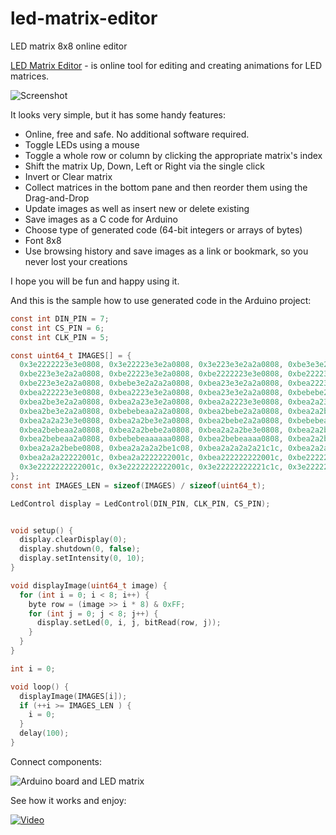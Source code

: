 # led-matrix-editor
LED matrix 8x8 online editor

[LED Matrix Editor](http://xantorohara.github.io/led-matrix-editor) - 
is online tool for editing and creating animations for LED matrices.

![Screenshot](https://dl.dropboxusercontent.com/u/5036450/arduino-howto/images/led-matrix-editor.png)

It looks very simple, but it has some handy features:

- Online, free and safe. No additional software required.
- Toggle LEDs using a mouse
- Toggle a whole row or column by clicking the appropriate matrix's index
- Shift the matrix Up, Down, Left or Right via the single click
- Invert or Clear matrix
- Collect matrices in the bottom pane and then reorder them using the Drag-and-Drop
- Update images as well as insert new or delete existing
- Save images as a C code for Arduino
- Choose type of generated code (64-bit integers or arrays of bytes)
- Font 8x8  
- Use browsing history and save images as a link or bookmark, so you never lost your creations

I hope you will be fun and happy using it.

And this is the sample how to use generated code in the Arduino project:

```C
const int DIN_PIN = 7;
const int CS_PIN = 6;
const int CLK_PIN = 5;

const uint64_t IMAGES[] = {
  0x3e2222223e3e0808, 0x3e22223e3e2a0808, 0x3e223e3e2a2a0808, 0xbe3e3e2a2a2a0808,
  0xbe223e3e2a2a0808, 0xbe22223e3e2a0808, 0xbe2222223e3e0808, 0xbe22223e3e2a0808,
  0xbe223e3e2a2a0808, 0xbebe3e2a2a2a0808, 0xbea23e3e2a2a0808, 0xbea2223e3e2a0808,
  0xbea222223e3e0808, 0xbea2223e3e2a0808, 0xbea23e3e2a2a0808, 0xbebebe2a2a2a0808,
  0xbea2be3e2a2a0808, 0xbea2a23e3e2a0808, 0xbea2a2223e3e0808, 0xbea2a23e3e2a0808,
  0xbea2be3e2a2a0808, 0xbebebeaa2a2a0808, 0xbea2bebe2a2a0808, 0xbea2a2be3e2a0808,
  0xbea2a2a23e3e0808, 0xbea2a2be3e2a0808, 0xbea2bebe2a2a0808, 0xbebebeaaaa2a0808,
  0xbea2bebeaa2a0808, 0xbea2a2bebe2a0808, 0xbea2a2a2be3e0808, 0xbea2a2bebe2a0808,
  0xbea2bebeaa2a0808, 0xbebebeaaaaaa0808, 0xbea2bebeaaaa0808, 0xbea2a2bebeaa0808,
  0xbea2a2a2bebe0808, 0xbea2a2a2a2be1c08, 0xbea2a2a2a2a21c1c, 0xbea2a2a2a222001c,
  0xbea2a2a22222001c, 0xbea2a2222222001c, 0xbea222222222001c, 0xbe2222222222001c,
  0x3e2222222222001c, 0x3e2222222222001c, 0x3e22222222221c1c, 0x3e222222223e1c08
};
const int IMAGES_LEN = sizeof(IMAGES) / sizeof(uint64_t);

LedControl display = LedControl(DIN_PIN, CLK_PIN, CS_PIN);


void setup() {
  display.clearDisplay(0);
  display.shutdown(0, false);
  display.setIntensity(0, 10);
}

void displayImage(uint64_t image) {
  for (int i = 0; i < 8; i++) {
    byte row = (image >> i * 8) & 0xFF;
    for (int j = 0; j < 8; j++) {
      display.setLed(0, i, j, bitRead(row, j));
    }
  }
}

int i = 0;

void loop() {
  displayImage(IMAGES[i]);
  if (++i >= IMAGES_LEN ) {
    i = 0;
  }
  delay(100);
}
```

Connect components:

![Arduino board and LED matrix](https://dl.dropboxusercontent.com/u/5036450/arduino-howto/videos/MAH02145_960x540.jpg)


See how it works and enjoy:

[![Video](https://dl.dropboxusercontent.com/u/5036450/arduino-howto/videos/MAH02147_960x540.jpg)](https://dl.dropboxusercontent.com/u/5036450/arduino-howto/videos/MAH02147_960x540.mp4)
